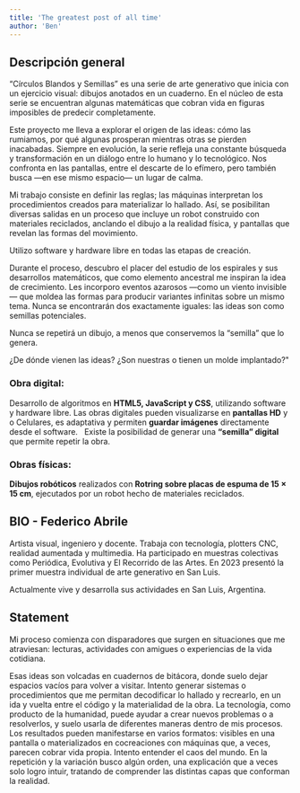 ```yaml
---
title: 'The greatest post of all time'
author: 'Ben'
---
```


## Descripción general

“Círculos Blandos y Semillas” es una serie de arte generativo que inicia con un ejercicio visual: dibujos anotados en un cuaderno. En el núcleo de esta serie se encuentran algunas matemáticas que cobran vida en figuras imposibles de predecir completamente.

Este proyecto me lleva a explorar el origen de las ideas: cómo las rumiamos, por qué algunas prosperan mientras otras se pierden inacabadas. Siempre en evolución, la serie refleja una constante búsqueda y transformación en un diálogo entre lo humano y lo tecnológico. Nos confronta en las pantallas, entre el descarte de lo efímero, pero también busca —en ese mismo espacio— un lugar de calma.

Mi trabajo consiste en definir las reglas; las máquinas interpretan los procedimientos creados para materializar lo hallado. Así, se posibilitan diversas salidas en un proceso que incluye un robot construido con materiales reciclados, anclando el dibujo a la realidad física, y pantallas que revelan las formas del movimiento.

Utilizo software y hardware libre en todas las etapas de creación.

Durante el proceso, descubro el placer del estudio de los espirales y sus desarrollos matemáticos, que como elemento ancestral me inspiran la idea de crecimiento. Les incorporo eventos azarosos —como un viento invisible— que moldea las formas para producir variantes infinitas sobre un mismo tema. Nunca se encontrarán dos exactamente iguales: las ideas son como semillas potenciales.

Nunca se repetirá un dibujo, a menos que conservemos la “semilla” que lo genera.

¿De dónde vienen las ideas? ¿Son nuestras o tienen un molde implantado?"

### Obra digital:

Desarrollo de algoritmos en **HTML5, JavaScript y CSS**, utilizando software y hardware libre. Las obras digitales pueden visualizarse en **pantallas HD** y o Celulares, es adaptativa y permiten **guardar imágenes** directamente desde el software.   Existe la posibilidad de generar una **“semilla” digital** que permite repetir la obra.

### Obras físicas:

**Dibujos robóticos** realizados con **Rotring sobre placas de espuma de 15 × 15 cm**, ejecutados por un robot hecho de materiales reciclados.

## BIO - Federico Abrile

Artista visual, ingeniero y docente. Trabaja con tecnología, plotters CNC, realidad aumentada y multimedia. Ha participado en muestras colectivas como Periódica, Evolutiva y El Recorrido de las Artes. En 2023 presentó la primer muestra individual de arte generativo en San Luis.

Actualmente vive y desarrolla sus actividades en San Luis, Argentina.

## Statement

Mi proceso comienza con disparadores que surgen en situaciones que me atraviesan: lecturas, actividades con amigues o experiencias de la vida cotidiana.

Esas ideas son volcadas en cuadernos de bitácora, donde suelo dejar espacios vacíos para volver a visitar. Intento generar sistemas o procedimientos que me permitan decodificar lo hallado y recrearlo, en un ida y vuelta entre el código y la materialidad de la obra. La tecnología, como producto de la humanidad, puede ayudar a crear nuevos problemas o a resolverlos, y suelo usarla de diferentes maneras dentro de mis procesos. Los resultados pueden manifestarse en varios formatos: visibles en una pantalla o materializados en cocreaciones con máquinas que, a veces, parecen cobrar vida propia. Intento entender el caos del mundo. En la repetición y la variación busco algún orden, una explicación que a veces solo logro intuir, tratando de comprender las distintas capas que conforman la realidad.
